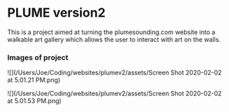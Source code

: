 # PLUME version2

This is a project aimed at turning the plumesounding.com website into a walkable art gallery which allows the user to interact with art on the walls.

### Images of project

![](/Users/Joe/Coding/websites/plumev2/assets/Screen Shot 2020-02-02 at 5.01.21 PM.png)

![](/Users/Joe/Coding/websites/plumev2/assets/Screen Shot 2020-02-02 at 5.01.53 PM.png)

# 
